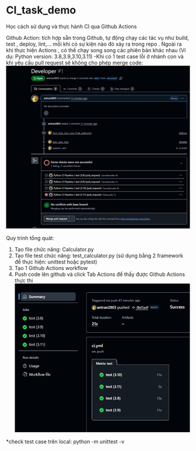# CI_task_demo

Học cách sử dụng và thực hành CI qua Github Actions

Github Action: tích hợp sẵn trong Github, tự động chạy các tác vụ như build, test , deploy, lint,... mỗi khi có sự kiện nào đó xảy ra trong repo . Ngoài ra khi thực hiện Actions , có thể chạy song song các phiên bản khác nhau  (Ví dụ: Python version: 3.8,3.9,3.10,3.11)
-Khi có 1 test case lỗi ở nhánh con và khi yêu cầu pull request sẽ không cho phép merge code:
![alt text](image-1.png)

Quy trình tổng quát: 
 1. Tạo file chức năng: Calculator.py
 2. Tạo file test chức năng: 
 test_calculator.py (sử dụng bằng 2 framework để thực hiện: unittest hoặc pytest)
 3. Tạo 1 Github Actions workflow
 4. Push code lên github và click Tab Actions để thấy được Github Actions thực thi
 ![alt text](image-2.png)

*check test case trên local: python -m unittest -v
